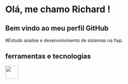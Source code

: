 # Olá, me chamo Richard ! 
## Bem vindo ao meu perfil GitHub 

#Estudo analise e desenvolvimento de sistemas na fiap.

## ferramentas e tecnologias 
<img src="https://cdn.jsdelivr.net/gh/devicons/devicon@latest/icons/html5/html5-original.svg" width="40" heigth="40"/>
<!--
**RichardLopes1/Richardlopes1** is a ✨ _special_ ✨ repository because its `README.md` (this file) appears on your GitHub profile.

Here are some ideas to get you started:

- 🔭 I’m currently working on ...
- 🌱 I’m currently learning ...
- 👯 I’m looking to collaborate on ...
- 🤔 I’m looking for help with ...
- 💬 Ask me about ...
- 📫 How to reach me: ...
- 😄 Pronouns: ...
- ⚡ Fun fact: ...
-->

